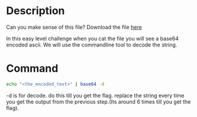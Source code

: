 # Description
Can you make sense of this file? Download the file [here](https://artifacts.picoctf.net/c/471/enc_flag)

In this easy level challenge when you cat the file you will see a base64 encoded ascii. We will use the commandline tool 
to decode the string.
# Command
```bash
echo "<the_encoded_text>" | base64 -d
```
-d is for decode. do this till you get the flag. replace the string every time you get the output
from the previous step.(Its around 6 times till you get the flag).
